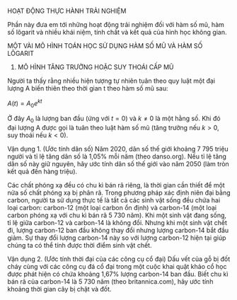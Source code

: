 HOẠT ĐỘNG THỰC HÀNH TRẢI NGHIỆM

Phần này đưa em tới những hoạt động trải nghiệm đối với hàm số mũ, hàm số lôgarit và nhiều khái niệm, tính chất và kết quả của hình học không gian.

MỘT VÀI MÔ HÌNH TOÁN HỌC SỬ DỤNG HÀM SỐ MŨ VÀ HÀM SỐ LÔGARIT

1. MÔ HÌNH TĂNG TRƯỞNG HOẶC SUY THOÁI CẤP MŨ

Người ta thấy rằng nhiều hiện tượng tự nhiên tuân theo quy luật một đại lượng A biến thiên theo thời gian t theo hàm số mũ sau:

$A(t) = A_0e^{kt}$

Ở đây $A_0$ là lượng ban đầu (ứng với $t = 0$) và $k \neq 0$ là một hằng số. Khi đó đại lượng A được gọi là tuân theo luật hàm số mũ (tăng trưởng nếu $k > 0$, suy thoái nếu $k < 0$).

Vận dụng 1. (Ước tính dân số)
Năm 2020, dân số thế giới khoảng 7 795 triệu người và tỉ lệ tăng dân số là 1,05% mỗi năm (theo danso.org). Nếu tỉ lệ tăng dân số này giữ nguyên, hãy ước tính dân số thế giới vào năm 2050 (làm tròn kết quả đến hàng triệu).

Các chất phóng xạ đều có chu kì bán rã riêng, là thời gian cần thiết để một nửa số chất phóng xạ bị phân rã. Trong phương pháp xác định niên đại bằng carbon, người ta sử dụng thực tế là tất cả các sinh vật sống đều chứa hai loại carbon: carbon-12 (một loại carbon ổn định) và carbon-14 (một loại carbon phóng xạ với chu kì bán rã 5 730 năm). Khi một sinh vật đang sống, tỉ lệ giữa carbon-12 và carbon-14 là không đổi. Nhưng khi một sinh vật chết đi, lượng carbon-12 ban đầu không thay đổi nhưng lượng carbon-14 bắt đầu giảm. Sự thay đổi lượng carbon-14 này so với lượng carbon-12 hiện tại giúp chúng ta có thể tính được thời điểm sinh vật chết.

Vận dụng 2. (Ước tính thời đại của các công cụ cổ đại)
Dấu vết của gỗ bị đốt cháy cùng với các công cụ đá cổ đại trong một cuộc khai quật khảo cổ học được phát hiện có chứa khoảng 1,67% lượng carbon-14 ban đầu. Biết chu kì bán rã của carbon-14 là 5 730 năm (theo britannica.com), hãy ước tính khoảng thời gian cây bị chặt và đốt.